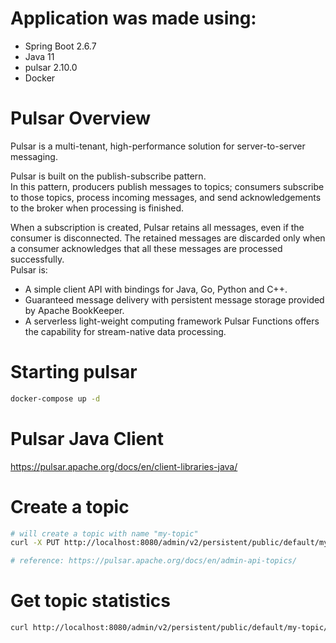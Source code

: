 # Application was made using:

* Spring Boot 2.6.7
* Java 11
* pulsar 2.10.0
* Docker

# Pulsar Overview
Pulsar is a multi-tenant, high-performance solution for server-to-server messaging.

Pulsar is built on the publish-subscribe pattern.<br/>
In this pattern, producers publish messages to topics; consumers subscribe to those topics, process incoming messages, and send acknowledgements to the broker when processing is finished.

When a subscription is created, Pulsar retains all messages, even if the consumer is disconnected. The retained messages are discarded only when a consumer acknowledges that all these messages are processed successfully.<br/>
Pulsar is:<br/>
* A simple client API with bindings for Java, Go, Python and C++.
* Guaranteed message delivery with persistent message storage provided by Apache BookKeeper.
* A serverless light-weight computing framework Pulsar Functions offers the capability for stream-native data processing.


# Starting pulsar

```bash
docker-compose up -d
```

# Pulsar Java Client

https://pulsar.apache.org/docs/en/client-libraries-java/

# Create a topic

```bash
# will create a topic with name "my-topic"
curl -X PUT http://localhost:8080/admin/v2/persistent/public/default/my-topic/

# reference: https://pulsar.apache.org/docs/en/admin-api-topics/
```

# Get topic statistics

```bash
curl http://localhost:8080/admin/v2/persistent/public/default/my-topic/stats
```